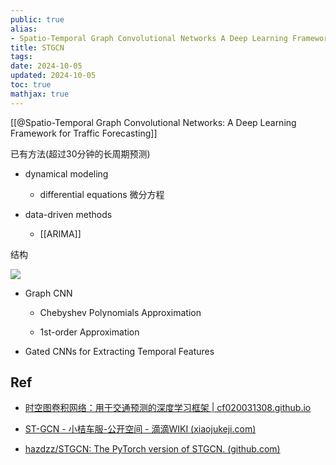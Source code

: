 ```yaml
---
public: true
alias:
- Spatio-Temporal Graph Convolutional Networks A Deep Learning Framework for Trafﬁc Forecasting
title: STGCN
tags:
date: 2024-10-05
updated: 2024-10-05
toc: true
mathjax: true
---
```


[[@Spatio-Temporal Graph Convolutional Networks: A Deep Learning Framework for Traffic Forecasting]]

已有方法(超过30分钟的长周期预测)

  + dynamical modeling

    + differential equations 微分方程

  + data-driven methods

    + [[ARIMA]]

结构

![](https://media.xiang578.com/stgcn-model-structure.png)

  + Graph CNN

    + Chebyshev Polynomials Approximation

    + 1st-order Approximation

  + Gated CNNs for Extracting Temporal Features

## Ref

  + [时空图卷积网络：用于交通预测的深度学习框架 | cf020031308.github.io](https://cf020031308.github.io/papers/2017-spatio-temporal-graph-convolutional-networks-a-deep-learning-framework-for-traffic-forecasting/)

  + [ST-GCN - 小桔车服-公开空间 - 滴滴WIKI (xiaojukeji.com)](http://wiki.intra.xiaojukeji.com/display/gsbs/ST-GCN)

  + [hazdzz/STGCN: The PyTorch version of STGCN. (github.com)](https://github.com/hazdzz/STGCN)
